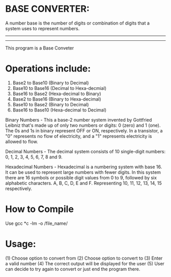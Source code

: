 BASE CONVERTER:
===============
A number base is the number of digits or combination of digits that a system uses to represent numbers.

---------------------
---------------------
This program is a Base Conveter

Operations include:
==================
1. Base2 to Base10 (Binary to Decimal)
2. Base10 to Base16 (Decimal to Hexa-decmial)
3. Base16 to Base2 (Hexa-decimal to Binary)
4. Base2 to Base16 (Binary to Hexa-decimal)
5. Base10 to Base2 (Binary to Decimal)
6. Base16 to Base10 (Hexa-decimal to Decimal)

Binary Numbers - This a base-2 number system invented by Gottfried Leibniz that's made up of only two numbers or digits: 0 (zero) and 1 (one).
The 0s and 1s in binary represent OFF or ON, respectively. In a transistor, a "0" represents no flow of electricity, and a "1" represents electricity is allowed to flow.

Decimal Numbers - The decimal system consists of 10 single-digit numbers: 0, 1, 2, 3, 4, 5, 6, 7, 8 and 9.

Hexadecimal Numbers - Hexadecimal is a numbering system with base 16. It can be used to represent large numbers with fewer digits. In this system there are 16 symbols or possible digit values from 0 to 9, followed by six alphabetic characters. A, B, C, D, E and F. Representing 10, 11, 12, 13, 14, 15 respectively.

How to Compile
==============
Use gcc *c -lm -o /file_name/

Usage:
==========================
(1) Choose option to convert from
(2) Choose option to convert to
(3) Enter a valid number
(4) The correct output will be displayed for the user
(5) User can decide to try again to convert or just end the program there.
